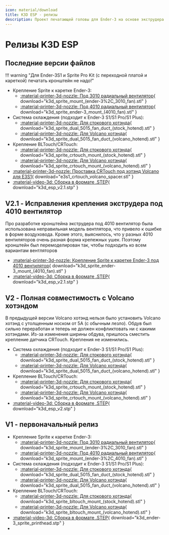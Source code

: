```yaml
---
icon: material/download
title: K3D ESP - релизы
description: Проект печатающей головы для Ender-3 на основе экструдера Sprite
---
```


# Релизы K3D ESP

## Последние версии файлов

!!! warning "Для Ender-3S1 и Sprite Pro Kit (с переходной платой и кареткой) печатать кронштейн не надо!"

- Крепление Sprite к каретке Ender-3:
    - [:material-printer-3d-nozzle: Под 3010 радиальный вентилятор](./releases/v1/k3d_sprite_mount_(ender-3%2C_3010_fan).stl){ download="k3d_sprite_mount_(ender-3%2C_3010_fan).stl" }
    - [:material-printer-3d-nozzle: Под 4010 радиальный вентилятор](./releases/v2/k3d_sprite_ender-3_mount_(4010_fan).stl){ download="k3d_sprite_ender-3_mount_(4010_fan).stl" }
- Система охлаждения (подходит к Ender-3 S1/S1 Pro/S1 Plus):
    - [:material-printer-3d-nozzle: Для стокового хотэнда](./releases/v2/k3d_sprite_dual_5015_fan_duct_(stock_hotend).stl){ download="k3d_sprite_dual_5015_fan_duct_(stock_hotend).stl" }
    - [:material-printer-3d-nozzle: Для Volcano хотэнда](./releases/v2/k3d_sprite_dual_5015_fan_duct_(volcano_hotend).stl){ download="k3d_sprite_dual_5015_fan_duct_(volcano_hotend).stl" }
- Крепление BLTouch/CRTouch:
    - [:material-printer-3d-nozzle: Для стокового хотэнда](./releases/v2/k3d_sprite_crtouch_mount_(stock_hotend).stl){ download="k3d_sprite_crtouch_mount_(stock_hotend).stl" }
    - [:material-printer-3d-nozzle: Для Volcano хотэнда](./releases/v2/k3d_sprite_crtouch_mount_(volcano_hotend).stl){ download="k3d_sprite_crtouch_mount_(volcano_hotend).stl" }
- [:material-printer-3d-nozzle: Проставка CRTouch под хотэнд Volcano для E3S1](./releases/v2/e3s1_crtouch_volcano_spacer.stl){ download="e3s1_crtouch_volcano_spacer.stl" }
- [:material-video-3d: Сборка в формате .STEP](./releases/v2/k3d_esp_v2.1.stp){ download="k3d_esp_v2.1.stp" }

## V2.1 - Исправления крепления экструдера под 4010 вентилятор

Про разработке кронштейна экструдера под 4010 вентилятор была использована неправильная модель вентлятора, что привело к ошибке в форме воздуховода. Кроме этого, выяснилось, что у разных 4010 вентиляторов очень разная форма крепежных ушек. Поэтому кронштейн был перемоделирован так, чтобы подходить ко всем вариантам вентляторов

- [:material-printer-3d-nozzle: Крепление Sprite к каретке Ender-3 под 4010 вентилятор](./releases/v2/k3d_sprite_ender-3_mount_(4010_fan).stl){ download="k3d_sprite_ender-3_mount_(4010_fan).stl" }
- [:material-video-3d: Сборка в формате .STEP](./releases/v2/k3d_esp_v2.1.stp){ download="k3d_esp_v2.1.stp" }

## V2 - Полная совместимость с Volcano хотэндом

В предыдущей версии Volcano хотэнд нельзя было установить Volcano хотэнд с утолщенным носком от 5А (с обычным лезло). Обдув был сильно переработан и теперь не должен конфликтовать ни с какими хотэндами. Из-за изменения ширины обдува, пришлось сместить крепление датчика CRTouch. Крепления не изменились. 

- Система охлаждения (подходит к Ender-3 S1/S1 Pro/S1 Plus):
    - [:material-printer-3d-nozzle: Для стокового хотэнда](./releases/v2/k3d_sprite_dual_5015_fan_duct_(stock_hotend).stl){ download="k3d_sprite_dual_5015_fan_duct_(stock_hotend).stl" }
    - [:material-printer-3d-nozzle: Для Volcano хотэнда](./releases/v2/k3d_sprite_dual_5015_fan_duct_(volcano_hotend).stl){ download="k3d_sprite_dual_5015_fan_duct_(volcano_hotend).stl" }
- Крепление BLTouch/CRTouch:
    - [:material-printer-3d-nozzle: Для стокового хотэнда](./releases/v2/k3d_sprite_crtouch_mount_(stock_hotend).stl){ download="k3d_sprite_crtouch_mount_(stock_hotend).stl" }
    - [:material-printer-3d-nozzle: Для Volcano хотэнда](./releases/v2/k3d_sprite_crtouch_mount_(volcano_hotend).stl){ download="k3d_sprite_crtouch_mount_(volcano_hotend).stl" }
- [:material-video-3d: Сборка в формате .STEP](./releases/v2/k3d_esp_v2.stp){ download="k3d_esp_v2.stp" }

## V1 - первоначальный релиз

- Крепление Sprite к каретке Ender-3:
    - [:material-printer-3d-nozzle: Под 3010 радиальный вентилятор](./releases/v1/k3d_sprite_mount_(ender-3%2C_3010_fan).stl){ download="k3d_sprite_mount_(ender-3%2C_3010_fan).stl" }
    - [:material-printer-3d-nozzle: Под 4010 радиальный вентилятор](./releases/v1/k3d_sprite_mount_(ender-3%2C_4010_fan).stl){ download="k3d_sprite_mount_(ender-3%2C_4010_fan).stl" }
- Система охлаждения (подходит к Ender-3 S1/S1 Pro/S1 Plus):
    - [:material-printer-3d-nozzle: Для стокового хотэнда](./releases/v1/k3d_sprite_dual_5015_fan_duct_(stock_hotend).stl){ download="k3d_sprite_dual_5015_fan_duct_(stock_hotend).stl" }
    - [:material-printer-3d-nozzle: Для Volcano хотэнда](./releases/v1//k3d_sprite_dual_5015_fan_duct_(volcano_hotend).stl){ download="k3d_sprite_dual_5015_fan_duct_(volcano_hotend).stl" }
- Крепление BLTouch/CRTouch:
    - [:material-printer-3d-nozzle: Для стокового хотэнда](./releases/v1/k3d_sprite_bltouch_mount_(stock_hotend).stl){ download="k3d_sprite_bltouch_mount_(stock_hotend).stl" }
    - [:material-printer-3d-nozzle: Для Volcano хотэнда](./releases/v1/k3d_sprite_bltouch_mount_(volcano_hotend).stl){ download="k3d_sprite_bltouch_mount_(volcano_hotend).stl" }
- [:material-video-3d: Сборка в формате .STEP](./releases/v1/k3d_ender-3_sprite_printhead.stp){ download="k3d_ender-3_sprite_printhead.stp" }
- 